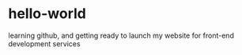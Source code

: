 # hello-world
learning github, and getting ready to launch my website for front-end development services
